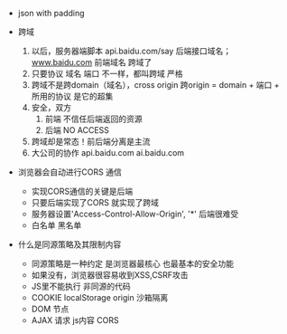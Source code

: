 - json with padding

- 跨域
    1. 以后，服务器端脚本   api.baidu.com/say 后端接口域名；www.baidu.com 前端域名  跨域了
    2. 只要协议 域名 端口 不一样，都叫跨域  严格
    3. 跨域不是跨domain（域名），cross origin 跨origin = domain + 端口 + 所用的协议  是它的超集
    4. 安全，双方   
          1. 前端 不信任后端返回的资源
          2. 后端 NO ACCESS 
    5. 跨域却是常态！前后端分离是主流
    6. 大公司的协作 api.baidu.com  ai.baidu.com   

- 浏览器会自动进行CORS 通信
    - 实现CORS通信的关键是后端
    - 只要后端实现了CORS 就实现了跨域
    - 服务器设置'Access-Control-Allow-Origin', '*'  后端很难受
    - 白名单 黑名单

- 什么是同源策略及其限制内容
    - 同源策略是一种约定 是浏览器最核心 也最基本的安全功能
    - 如果没有，浏览器很容易收到XSS,CSRF攻击
    - JS里不能执行 非同源的代码
    - COOKIE localStorage  origin 沙箱隔离
    - DOM 节点
    - AJAX 请求 js内容 CORS